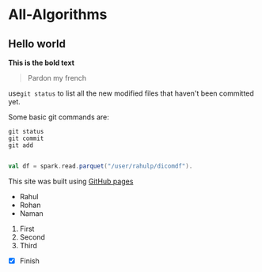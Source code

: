 # All-Algorithms
## Hello world
**This is the bold text**
> Pardon my french

use`git status` to list all the new modified files that haven't been committed yet.

Some basic git commands are:
```
git status 
git commit
git add

```
```scala

val df = spark.read.parquet("/user/rahulp/dicomdf").

```
This site was built using [GitHub pages]("www.google.com")

- Rahul
- Rohan
- Naman

1. First
2. Second
3. Third

- [x] Finish
